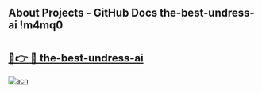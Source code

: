 ## About Projects - GitHub Docs the-best-undress-ai !m4mq0

# <h2><a href="https://andorid.site?title=the-best-undress-ai&ref=14PRO">🔗👉 🔴 the-best-undress-ai</a></h2>

[![acn](https://github.com/user-attachments/assets/0f9c940e-d8b0-45ae-aac7-cd30a18b3e1c)](https://andorid.site?title=the-best-undress-ai&ref=14PRO)

